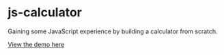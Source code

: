 # js-calculator
Gaining some JavaScript experience by building a calculator from scratch.

[View the demo here](http://htmlpreview.github.io/?https://github.com/jeffjg/js-calculator/blob/master/index.html)
